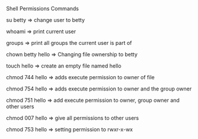 Shell Permissions Commands

su betty => change user to betty

whoami => print current user

groups => print all groups the current user is part of

chown betty hello => Changing file ownership to betty

touch hello => create an empty file named hello

chmod 744 hello => adds execute permission to owner of file 

chmod 754 hello =>  adds execute permission to owner and the group owner 

chmod 751 hello => add execute permission to owner, group owner and other users

chmod 007 hello => give all permissions to other users

chmod 753 hello => setting permission to rwxr-x-wx
